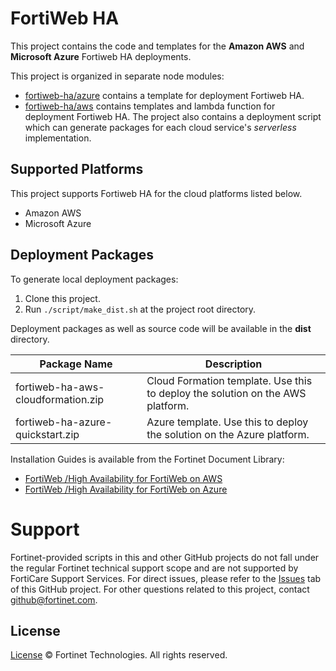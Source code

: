 # FortiWeb HA


This project contains the code and templates for the **Amazon AWS** and **Microsoft Azure** Fortiweb HA deployments.

This project is organized in separate node modules:
 * [fortiweb-ha/azure](azure) contains a template for deployment Fortiweb HA.
 * [fortiweb-ha/aws](aws) contains templates and lambda function for deployment Fortiweb HA.
The project also contains a deployment script which can generate packages for each cloud service's *serverless* implementation.

## Supported Platforms
This project supports Fortiweb HA for the cloud platforms listed below. 
  * Amazon AWS
  * Microsoft Azure

## Deployment Packages
To generate local deployment packages:

  1. Clone this project.
  2. Run `./script/make_dist.sh` at the project root directory.

Deployment packages as well as source code will be available in the **dist** directory.

| Package Name | Description |
| ------ | ------ |
| fortiweb-ha-aws-cloudformation.zip | Cloud Formation template. Use this to deploy the solution on the AWS platform.|
| fortiweb-ha-azure-quickstart.zip | Azure template. Use this to deploy the solution on the Azure platform.|

Installation Guides is available from the Fortinet Document Library:
  * [ FortiWeb /High Availability for FortiWeb on AWS](https://docs.fortinet.com/vm/aws/fortiweb/)
  * [ FortiWeb /High Availability for FortiWeb on Azure](https://docs.fortinet.com/vm/azure/fortiweb)

# Support
Fortinet-provided scripts in this and other GitHub projects do not fall under the regular Fortinet technical support scope and are not supported by FortiCare Support Services.
For direct issues, please refer to the [Issues](https://github.com/fortinet/fortiweb-ha/issues) tab of this GitHub project.
For other questions related to this project, contact [github@fortinet.com](mailto:github@fortinet.com).

## License
[License](https://github.com/fortinet/fortiweb-ha/blob/master/LICENSE) © Fortinet Technologies. All rights reserved.
